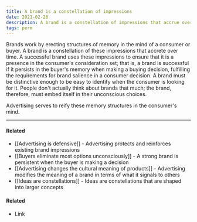 ```yaml
---
title: A brand is a constellation of impressions
date: 2021-02-26
description: A brand is a constellation of impressions that accrue over time.
tags: perm
---
```


Brands work by erecting structures of memory in the mind of a consumer or buyer. A brand is a constellation of these impressions that accrete over time. A successful brand uses these impressions to ensure that it is a presence in the consumer's consideration set; that is, a brand is successful if it persists in the buyer's memory when making a buying decision, fulfilling the requirements for brand salience in a consumer decision. A brand must be distinctive enough to be easy to identify when the consumer is looking for it. People don't actually think about brands that much; the brand, therefore, must embed itself in their unconscious choices. 

Advertising serves to reify these memory structures in the consumer's mind. 

---
#### Related
- [[Advertising is defensive]] - Advertising protects and reinforces existing brand impressions
- [[Buyers eliminate most options unconsciously]] - A strong brand is persistent when the buyer is making a decision
- [[Advertising changes the cultural meaning of products]] - Advertising modifies the meaning of a brand in terms of what it signals to others
- [[Ideas are constellations]] - Ideas are constellations that are shaped into larger concepts

#### Related
- Link